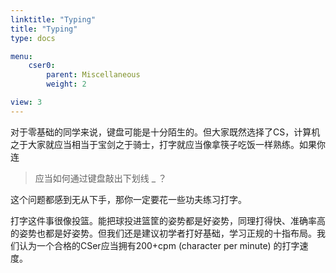 ```yaml
---
linktitle: "Typing"
title: "Typing"
type: docs

menu:
    cser0:
        parent: Miscellaneous
        weight: 2

view: 3
---
```


对于零基础的同学来说，键盘可能是十分陌生的。但大家既然选择了CS，计算机之于大家就应当相当于宝剑之于骑士，打字就应当像拿筷子吃饭一样熟练。如果你连

> 应当如何通过键盘敲出下划线 _ ？

这个问题都感到无从下手，那你一定要花一些功夫练习打字。

打字这件事很像投篮。能把球投进篮筐的姿势都是好姿势，同理打得快、准确率高的姿势也都是好姿势。但我们还是建议初学者打好基础，学习正规的十指布局。我们认为一个合格的CSer应当拥有200+cpm (character per minute) 的打字速度。